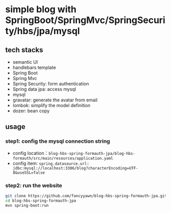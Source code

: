 # simple blog with SpringBoot/SpringMvc/SpringSecurity/hbs/jpa/mysql

## tech stacks

* semantic UI
* handlebars template
* Spring Boot
* Spring Mvc
* Spring Security: form authentication
* Spring data jpa: access mysql
* mysql
* gravatar: generate the avatar from email
* lombok: simplify the model definition
* dozer: bean copy 

## usage

### step1: config the mysql connection string

* config location：`blog-hbs-spring-formauth-jpa/blog-hbs-formauth/src/main/resources/application.yaml`
* config item: `spring.datasource.url: jdbc:mysql://localhost:3306/blog?characterEncoding=UTF-8&useSSL=false`

### step2: run the website
```sh
git clone https://github.com/fancyyawn/blog-hbs-spring-formauth-jpa.git
cd blog-hbs-spring-formauth-jpa
mvn spring-boot:run
```

